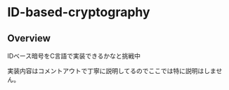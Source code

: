 # ID-based-cryptography

## Overview
IDベース暗号をC言語で実装できるかなと挑戦中  
  
  実装内容はコメントアウトで丁寧に説明してるのでここでは特に説明はしません。
